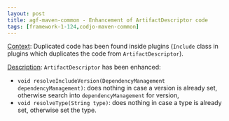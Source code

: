 ```yaml
---
layout: post
title: agf-maven-common - Enhancement of ArtifactDescriptor code
tags: [framework-1-124,codjo-maven-common]
---
```

<u>Context</u>:
Duplicated code has been found inside plugins (```Include``` class in plugins which duplicates the code from ```ArtifactDescriptor```).

<u>Description</u>:
```ArtifactDescriptor``` has been enhanced:
* ```void resolveIncludeVersion(DependencyManagement dependencyManagement)```: does nothing in case a version is already set, otherwise search into ```dependencyManagement``` for version,
* ```void resolveType(String type)```: does nothing in case a type is already set, otherwise set the type.